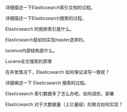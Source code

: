 详细描述一下Elasticsearch索引文档的过程。

详细描述一下Elasticsearch搜索的过程。

Elasticsearch 的倒排索引是什么。

Elasticsearch是如何实现master选举的。

lucence内部结构是什么。

Lucene全文搜索的原理

在并发情况下，Elasticsearch 如何保证读写一致呢？

详细阐述一下 Elasticsearch 搜索的过程。

Elasticsearch 索引数据多了怎么办呢，如何调优，部署

Elasticsearch 对于大数据量（上亿量级）的聚合如何实现？